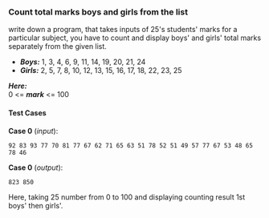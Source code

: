 ### Count total marks boys and girls from the list

write down a program, that takes inputs of 25's students' marks for a particular subject, you have to count and display boys' and girls' total marks separately from the given list.

- **_Boys:_** 1, 3, 4, 6, 9, 11, 14, 19, 20, 21, 24
- **_Girls:_** 2, 5, 7, 8, 10, 12, 13, 15, 16, 17, 18, 22, 23, 25

**_Here:_** \
0 <= **_mark_** <= 100

#### Test Cases

**Case 0** (_input_):

```
92 83 93 77 70 81 77 67 62 71 65 63 51 78 52 51 49 57 77 67 53 48 65 78 46
```

**Case 0** (_output_):

```
823 850
```

Here, taking 25 number from 0 to 100 and displaying counting result 1st boys' then girls'.
